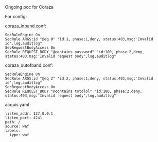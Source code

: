 Ongoing poc for Coraza

For config:

coraza_inband.conf:
```
SecRuleEngine On
SecRule ARGS:id "@eq 0" "id:1, phase:1,deny, status:403,msg:'Invalid id',log,auditlog"
SecRequestBodyAccess On
SecRule REQUEST_BODY "@contains password" "id:100, phase:2,deny, status:403,msg:'Invalid request body',log,auditlog"
```


coraza_outofband.conf:
```
SecRuleEngine On
SecRule ARGS:id "@eq 2" "id:2, phase:1,deny, status:403,msg:'Invalid id',log,auditlog"
SecRequestBodyAccess On
SecRule REQUEST_BODY "@contains totolol" "id:100, phase:2,deny, status:403,msg:'Invalid request body',log,auditlog"
```


acquis.yaml :

```
listen_addr: 127.0.0.1
listen_port: 4241
path: /
source: waf
labels:
  type: waf
```

